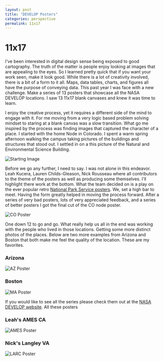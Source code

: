 ```yaml
---
layout: post
title: "DEVELOP Posters"
categories: perspective
permalink: 11x17
---
```


# 11x17
I've been interested in digital design sense being exposed to good cartography. The truth of the matter is people enjoy looking at images that are appealing to the eyes. So I learned pretty quick that if you want your work seen, make it look good. While there is a lot of creativity involved, there is a bit of a form to it all. Maps, data tables, charts, and figures all have the purpose of conveying data. This past year I was face with a new challenge. Make a series of 13 posters that showcase all the NASA DEVELOP locations. I saw 13 11x17 blank canvases and knew it was time to learn.

I enjoy the creative process, yet it requires a different side of the mind to engage with it. For me moving from a very logic based problem solving mindset to staring at a blank canvas was a slow transition. What go me inspired by the process was finding images that captured the character of a place. I started with the home Node in Colorado. I spent a warm spring afternoon walking the campus taking pictures of the buildings and structures that stood out. I settled in on a this picture of the Natural and Environmental Science Building.

![Starting Image]({{"/assests/coPosterPicture.png"|absolute_url}})

Before we go any further, I need to say. I was not alone in this endeavor. Leah Kucera, Lauren Childs-Gleason, Nick Rousseau where all contributors to the theme of the posters as well as producing some themselves. I'll highlight there work at the bottom. What the team decided on is a play on the ever popular retro [National Park Service posters](https://www.colorado.edu/coloradan/2015/09/01/look-national-parks). We, set a high bar to meet. Having the form greatly helped in moving the process forward. After a series of very bad posters, lots of very appreciated feedback, and a series of better posters I got the final cut of the CO node poster.

![CO Poster]({{"/assests/coNodeFinal.png"|absolute_url}})


One down 12 to go and go. What really help us all in the end was working with the people who lived in those locations. Getting some more distinct photos of the places. Below are two more examples from Arizona and Boston that both make me feel the quality of the location. These are my favorites.


### Arizona

![AZ Poster]({{"/assests/azNodeFinal.png"|absolute_url}})

### Boston

![MA Poster]({{"/assests/maNodeFinal.png"|absolute_url}})

If you would like to see all the series please check them out at the [NASA DEVELOP website](https://develop.larc.nasa.gov/20thanniversary.php#poster). All these posters


### Leah's AMES CA

![AMES Poster]({{"/assests/amersNodeFinal.png"|absolute_url}})


### Nick's Langley VA

![LARC Poster]({{"/assests/larcNodeFinal.png"|absolute_url}})
